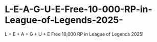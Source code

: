 # L-E-A-G-U-E-Free-10-000-RP-in-League-of-Legends-2025-
L + E + A + G + U + E Free 10,000 RP in League of Legends 2025!
